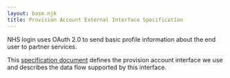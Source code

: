 ```yaml
---
layout: base.njk
title: Provision Account External Interface Specification
---
```


NHS login uses OAuth 2.0 to send basic profile information about the end user to partner services.

This [specification document](https://github.com/nhsconnect/nhslogin/blob/main/NHS%20login%20-%20Interface%20Specification%20-%20Provision%20Account%20v1.docx?raw=true) defines the provision account interface we use and describes the data flow supported by this interface.
